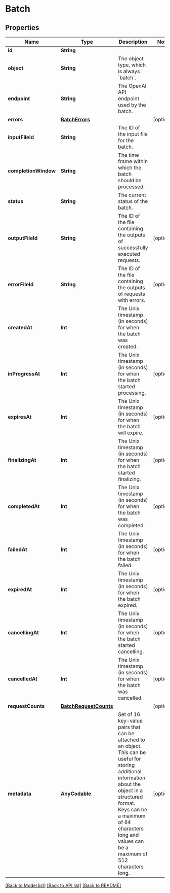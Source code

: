 # Batch

## Properties
Name | Type | Description | Notes
------------ | ------------- | ------------- | -------------
**id** | **String** |  | 
**object** | **String** | The object type, which is always &#x60;batch&#x60;. | 
**endpoint** | **String** | The OpenAI API endpoint used by the batch. | 
**errors** | [**BatchErrors**](BatchErrors.md) |  | [optional] 
**inputFileId** | **String** | The ID of the input file for the batch. | 
**completionWindow** | **String** | The time frame within which the batch should be processed. | 
**status** | **String** | The current status of the batch. | 
**outputFileId** | **String** | The ID of the file containing the outputs of successfully executed requests. | [optional] 
**errorFileId** | **String** | The ID of the file containing the outputs of requests with errors. | [optional] 
**createdAt** | **Int** | The Unix timestamp (in seconds) for when the batch was created. | 
**inProgressAt** | **Int** | The Unix timestamp (in seconds) for when the batch started processing. | [optional] 
**expiresAt** | **Int** | The Unix timestamp (in seconds) for when the batch will expire. | [optional] 
**finalizingAt** | **Int** | The Unix timestamp (in seconds) for when the batch started finalizing. | [optional] 
**completedAt** | **Int** | The Unix timestamp (in seconds) for when the batch was completed. | [optional] 
**failedAt** | **Int** | The Unix timestamp (in seconds) for when the batch failed. | [optional] 
**expiredAt** | **Int** | The Unix timestamp (in seconds) for when the batch expired. | [optional] 
**cancellingAt** | **Int** | The Unix timestamp (in seconds) for when the batch started cancelling. | [optional] 
**cancelledAt** | **Int** | The Unix timestamp (in seconds) for when the batch was cancelled. | [optional] 
**requestCounts** | [**BatchRequestCounts**](BatchRequestCounts.md) |  | [optional] 
**metadata** | **AnyCodable** | Set of 16 key-value pairs that can be attached to an object. This can be useful for storing additional information about the object in a structured format. Keys can be a maximum of 64 characters long and values can be a maximum of 512 characters long.  | [optional] 

[[Back to Model list]](../README.md#documentation-for-models) [[Back to API list]](../README.md#documentation-for-api-endpoints) [[Back to README]](../README.md)


